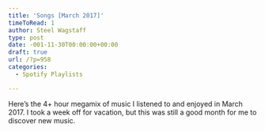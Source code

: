 ```yaml
---
title: 'Songs [March 2017]'
timeToRead: 1 
author: Steel Wagstaff
type: post
date: -001-11-30T00:00:00+00:00
draft: true
url: /?p=958
categories:
  - Spotify Playlists

---
```

Here&#8217;s the 4+ hour megamix of music I listened to and enjoyed in March 2017. I took a week off for vacation, but this was still a good month for me to discover new music.